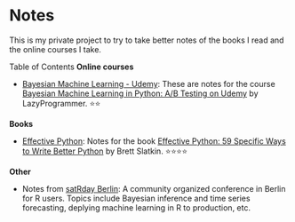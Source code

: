 # Notes

This is my private project to try to take better notes of the books I read and the online courses I take. 

Table of Contents
**Online courses**
- [Bayesian Machine Learning - Udemy](https://github.com/tvasil/notes/tree/master/Bayesian%20Machine%20Learning%20-%20Udemy): These are notes for the course [Bayesian Machine Learning in Python: A/B Testing on Udemy](https://www.udemy.com/bayesian-machine-learning-in-python-ab-testing/) by LazyProgrammer. ⭐⭐

**Books**
- [Effective Python](https://github.com/tvasil/notes/tree/master/Books/Effective%20Python): Notes for the book [Effective Python: 59 Specific Ways to Write Better Python](https://effectivepython.com/) by Brett Slatkin. ⭐⭐⭐⭐


**Other**
- Notes from [satRday Berlin](https://berlin2019.satrdays.org/): A community organized conference in Berlin for R users. Topics include Bayesian inference and time series forecasting, deplying machine learning in R to production, etc. 
